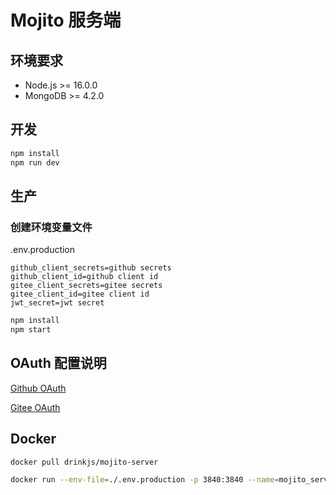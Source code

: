 # Mojito 服务端

## 环境要求
- Node.js >= 16.0.0
- MongoDB >= 4.2.0

## 开发
``` bash
npm install
npm run dev
```
## 生产

### 创建环境变量文件
.env.production

```
github_client_secrets=github secrets
github_client_id=github client id
gitee_client_secrets=gitee secrets
gitee_client_id=gitee client id
jwt_secret=jwt secret
```

``` bash
npm install
npm start
```
## OAuth 配置说明
[Github OAuth](https://docs.github.com/en/apps/oauth-apps/building-oauth-apps/creating-an-oauth-app)

[Gitee OAuth](https://gitee.com/api/v5/oauth_doc#/list-item-1)

## Docker

```
docker pull drinkjs/mojito-server
```

``` bash
docker run --env-file=./.env.production -p 3840:3840 --name=mojito_server -d -e MONGO_CONNECTION=mongodb://MyHost:27017/ drinkjs/mojito-server
```